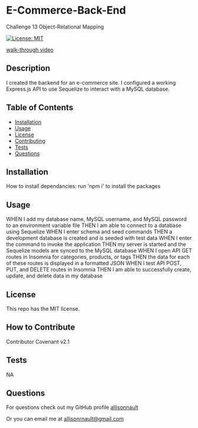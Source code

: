 # E-Commerce-Back-End
Challenge 13 Object-Relational Mapping

[![License: MIT](https://img.shields.io/badge/License-MIT-yellow.svg)](https://opensource.org/licenses/MIT)
 
[walk-through video](https://drive.google.com/file/d/1kx2L2lVxQcONWd4z0O7D7n8HCm8qZwrp/view)

 ## Description
    
I created the backend for an e-commerce site. I configured a working Express.js API to use Sequelize to interact with a MySQL database. 
    
## Table of Contents
    
- [Installation](#installation)
- [Usage](#usage)
- [License](#license)
- [Contributing](#how-to-contribute)
- [Tests](#tests)
- [Questions](#questions)
    
    
<a name="installation"></a>
## Installation
    
How to install dependancies: run 'npm i' to install the packages

<a name="usage"></a>
## Usage
    
WHEN I add my database name, MySQL username, and MySQL password to an environment variable file
THEN I am able to connect to a database using Sequelize
WHEN I enter schema and seed commands
THEN a development database is created and is seeded with test data
WHEN I enter the command to invoke the application
THEN my server is started and the Sequelize models are synced to the MySQL database
WHEN I open API GET routes in Insomnia for categories, products, or tags
THEN the data for each of these routes is displayed in a formatted JSON
WHEN I test API POST, PUT, and DELETE routes in Insomnia
THEN I am able to successfully create, update, and delete data in my database
    

<a name="license"></a>
## License
            
This repo has the MIT license.
    

<a name="how-to-contribute"></a>
## How to Contribute
    
Contributor Covenant v2.1
    

<a name="tests"></a>
## Tests
    
NA


<a name="questions"></a>
## Questions
    
For questions check out my GitHub profile [allisonnault](https://www.github.com/allisonnault)

Or you can email me at [allisonrnault@gmail.com](mailto:allisonrnault@gmail.com)